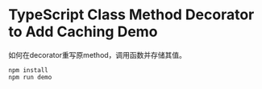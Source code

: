 TypeScript Class Method Decorator to Add Caching Demo
=====================================================

如何在decorator重写原method，调用函数并存储其值。

```
npm install
npm run demo
```

